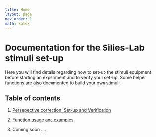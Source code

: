 ```yaml
---
title: Home
layout: page
nav_order: 1
math: katex
---
```


# Documentation for the Silies-Lab stimuli set-up

Here you will find details regarding how to set-up the stimuli equipment before starting an experiment and to verify your set-up. Some helper functions are also documented to build your own stimuli.


## Table of contents
1. [Persepective correction: Set-up and Verification](perspective_correction.md)

2. [Function usage and examples](perspective_correction.md)

3. Coming soon ....

